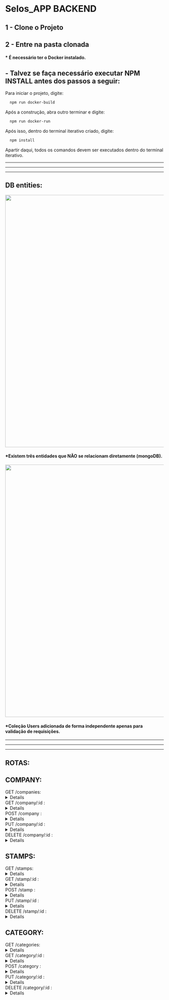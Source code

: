 # Selos_APP BACKEND

## 1 - Clone o Projeto
## 2 - Entre na pasta clonada
#### * É necessário ter o Docker instalado.
## - Talvez se faça necessário executar NPM INSTALL antes dos passos a seguir:

Para iniciar o projeto, digite:
```bash
  npm run docker-build
```

Após a construção, abra outro terminar e digite:
```bash
  npm run docker-run
```

Após isso, dentro do terminal iterativo criado, digite:
```bash
  npm install
```
Apartir daqui, todos os comandos devem ser executados dentro do terminal iterativo.

--------------
--------------
--------------
## DB entities:
<img src="https://i.ibb.co/BsS6npx/Captura-de-tela-de-2023-09-08-15-31-37.png" width="800"/>

#### *Existem três entidades que NÃO se relacionam diretamente (mongoDB).

<img src="https://i.ibb.co/7JVykZb/Captura-de-tela-de-2023-09-09-13-36-20.png" width="800"/>

#### *Coleção Users adicionada de forma independente apenas para validação de requisições.



------------
------------
------------
## ROTAS:
## COMPANY:

</details>
GET /companies:
<br>
<details>
<img src="https://i.ibb.co/3f3tBNX/Captura-de-tela-de-2023-09-08-18-50-22.png" width="1000"/>
<br>
</details>
GET /company/:id :
<br>
<details>
<img src="https://i.ibb.co/9ZcxJ4D/Captura-de-tela-de-2023-09-08-19-29-28.png" width="1000"/>
<br>
</details>
POST /company :
<br>
<details>
<img src="https://i.ibb.co/mhKqgh1/Captura-de-tela-de-2023-09-08-19-30-15.png" width="1000"/>
<br>
</details>
PUT /company/:id :
<br>
<details>
<img src="https://i.ibb.co/8bLCh4B/Captura-de-tela-de-2023-09-08-19-30-01.png" width="1000"/>
<br>
</details>
DELETE /company/:id :
<br>
<details>
<img src="https://i.ibb.co/gyt5k3k/Captura-de-tela-de-2023-09-08-19-43-43.png" width="1000"/>
<br>
</details>

## STAMPS:
</details>
GET /stamps:
<br>
<details>
<img src="https://i.ibb.co/wCjdHRj/Captura-de-tela-de-2023-09-09-13-57-17.png" width="1000"/>
<br>
</details>
GET /stamp/:id :
<br>
<details>
<img src="https://i.ibb.co/dpfYBzW/Captura-de-tela-de-2023-09-09-14-17-55.png" width="1000"/>
<br>
</details>
POST /stamp :
<br>
<details>
<img src="https://i.ibb.co/b1MVC1X/Captura-de-tela-de-2023-09-09-13-53-42.png" width="1000"/>
<br>
</details>
PUT /stamp/:id :
<br>
<details>
<img src="https://i.ibb.co/kMh5hMw/Captura-de-tela-de-2023-09-09-14-14-07.png" width="1000"/>
<br>
</details>
DELETE /stamp/:id :
<br>
<details>
<img src="https://i.ibb.co/86dFSBM/Captura-de-tela-de-2023-09-09-14-19-47.png" width="1000"/>
<br>
</details>

## CATEGORY:
</details>
GET /categories:
<br>
<details>
<img src="https://i.ibb.co/7GS4GqJ/Captura-de-tela-de-2023-09-09-14-46-34.png" width="1000"/>
<br>
</details>
GET /category/:id :
<br>
<details>
<img src="https://i.ibb.co/vZcgt6R/Captura-de-tela-de-2023-09-09-14-49-36.png" width="1000"/>
<br>
</details>
POST /category :
<br>
<details>
<img src="https://i.ibb.co/KbYBPxH/Captura-de-tela-de-2023-09-09-14-43-10.png" width="1000"/>
<br>
</details>
PUT /category/:id :
<br>
<details>
<img src="https://i.ibb.co/c2vxgM7/Captura-de-tela-de-2023-09-09-14-51-56.png" width="1000"/>
<br>
</details>
DELETE /category/:id :
<br>
<details>
<img src="https://i.ibb.co/hCT899D/Captura-de-tela-de-2023-09-09-14-54-05.png" width="1000"/>
<br>
</details>

